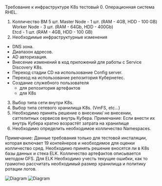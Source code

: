 Требование к инфраструктуре K8s тестовый
0. Операционная система RHEL.  
1. Колличество ВМ 5  шт.
Master Node - 1 шт. (RAM - 4GB, HDD - 100 GB)  
Worker Node - 3 шт. (RAM - 64Gb, HDD - 400Gb)  
Etcd - 1 шт. (RAM - 4GB, HDD - 100 GB)  
2. Необходимые инфраструктурные изменения
- DNS зона.
- Диапазон  адресов.
- AD авторизация.
- Внесение изменений в код приложений для работы с Service Discovery K8s.
- Переход стадии CD на использование Config server.
- Переход на использование репозитория Кубернетес.
- Создание служебного пользователя
  - для репозитория артефактов
  - для К8s
3. Выбор типа сети внутри K8s.
4. Выбор типа сетевого хранилища K8s. (VmFS, etc...)
5. Необходимо принять решение о внесении/ не внесении, саттелитных сервисов внутрь Кубера.
Примечание: Если внести их внутрь Кубера кратно возрастёт затрата на хранилище
6. Необходимо определить необходимое колличество Namespaces.

Примечание: Данные требования только для тестовой инсталяции, которая включает 19 контейнеров и необходимое для оценки колличество сред. Необходимо принять решение вносятся ли в K8s базы данных и стека ELK. Колличество артефактов описывается методом GFS. 
Для ELK Необходимо учесть текущие ошибки, как то грамотно рассчитать необходимый размер хранилища и политику ротации логов.

![Diagram](https://rtfm.co.ua/wp-content/uploads/2019/07/maxresdefault.jpg)
![Diagram](https://rtfm.co.ua/wp-content/uploads/2019/07/API-server-overview.png)

